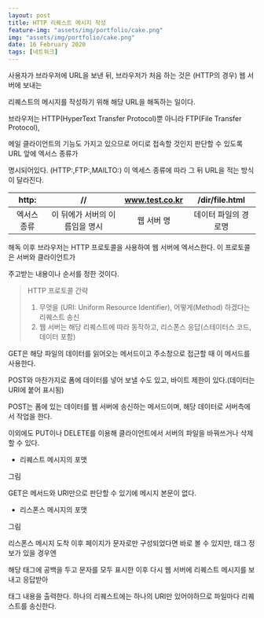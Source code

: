 ```yaml
---
layout: post
title: HTTP 리퀘스트 메시지 작성
feature-img: "assets/img/portfolio/cake.png"
img: "assets/img/portfolio/cake.png"
date: 16 February 2020
tags: [네트워크]
---
```


사용자가 브라우저에 URL을 보낸 뒤, 브라우저가 처음 하는 것은 (HTTP의 경우) 웹 서버에 보내는 

리퀘스트의 메시지를 작성하기 위해 해당 URL을 해독하는 일이다.

브라우저는 HTTP(HyperText Transfer Protocol)뿐 아니라 FTP(File Transfer Protocol), 

메일 클라이언트의 기능도 가지고 있으므로 어디로 접속할 것인지 판단할 수 있도록 URL 앞에 엑서스 종류가

명시되어있다. (HTTP:,FTP:,MAILTO:) 이 엑세스 종류에 따라 그 뒤 URL을 적는 방식이 달라진다.


|  http:  |  //         | www.test.co.kr         |  /dir/file.html |
| :-------: |:-------: | :-------------------: |:---------------:|
| 엑서스 종류 | 이 뒤에가 서버의 이름임을 명시 | 웹 서버 명 | 데이터 파일의 경로명 |

해독 이후 브라우저는 HTTP 프로토콜을 사용하여 웹 서버에 엑서스한다. 이 프로토콜은 서버와 클라이언트가

주고받는 내용이나 순서를 정한 것이다.



> HTTP 프로토콜 간략
> 1. 무엇을 (URI: Uniform Resource Identifier), 어떻게(Method) 하겠다는 리퀘스트 송신
> 2. 웹 서버는 해당 리퀘스트에 따라 동작하고, 리스폰스 응답(스테이터스 코드, 데이터 포함)


GET은 해당 파일의 데이터를 읽어오는 메서드이고 주소창으로 접근할 때 이 메서드를 사용한다. 

POST와 마찬가지로 폼에 데이터를 넣어 보낼 수도 있고, 바이트 제한이 있다.(데이터는 URI에 붙어 표시됨)

POST는 폼에 있는 데이터를 웹 서버에 송신하는 메서드이며, 해당 데이터로 서버측에서 작업을 한다.

이외에도 PUT이나 DELETE를 이용해 클라이언트에서 서버의 파일을 바꿔쓰거나 삭제할 수 있다.


- 리퀘스트 메시지의 포맷

그림

GET은 메서드와 URI만으로 판단할 수 있기에 메시지 본문이 없다.


- 리스폰스 메시지의 포맷

그림

리스폰스 메시지 도착 이후 페이지가 문자로만 구성되었다면 바로 볼 수 있지만, 태그 정보가 있을 경우엔

해당 태그에 공백을 두고 문자를 모두 표시한 이후 다시 웹 서버에 리퀘스트 메시지를 보내고 응답받아 

태그 내용을 출력한다. 하나의 리퀘스트에는 하나의 URI만 있어야하므로 파일마다 리퀘스트를 송신한다.

